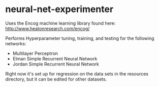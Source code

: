 # neural-net-experimenter
Uses the Encog machine learning library found here: http://www.heatonresearch.com/encog/

Performs Hyperparameter tuning, training, and testing for the following networks:

  * Multilayer Perceptron
  * Elman Simple Recurrent Neural Network
  * Jordan Simple Recurrent Neural Network

Right now it's set up for regression on the data sets in the resources directory, but it can be edited for other datasets.
